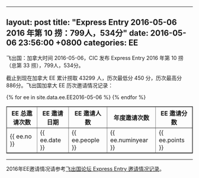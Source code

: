   ---
  layout: post
  title:  "Express Entry 2016-05-06 2016 年第 10 捞：799人，534分"
  date:   2016-05-06 23:56:00  +0800
  categories: EE
  ---

  飞出国：加拿大时间 2016-05-06，CIC 发布 Express Entry 2016 年第 10 捞（总第 33 捞），799人，534分。

  截止到现在加拿大 EE 累计捞取 43299 人，历次最低分 450 分，历次最高分 886分。飞出国加拿大 EE 历次邀请情况记录：

  <table border = "1" cellpadding="1" cellspacing="0">
    <tr>
      <th>EE 总邀请次数</th>
      <th>EE 邀请日期</th>
      <th>EE 邀请人数</th>
      <th>年度邀请次数</th>
      <th>EE 邀请分数</th>
    </tr>
  {% for ee in site.data.ee.EE2016-05-06 %}
  <tr>
  <td> {{ ee.no }} </td>
  <td> {{ ee.date }} </td>
  <td> {{ ee.people }} </td>
  <td> {{ ee.numinyear }} </td>
  <td> {{ ee.points }} </td>
  </tr>
  {% endfor %}
  </table>

  ------

2016年EE邀请情况请参考<a href="#{bbslink}" target="_blank">飞出国论坛 Express Entry 邀请情况记录</a>。
